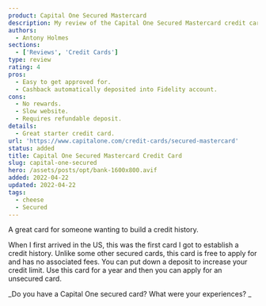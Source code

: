 ```yaml
---
product: Capital One Secured Mastercard
description: My review of the Capital One Secured Mastercard credit card.
authors:
  - Antony Holmes
sections:
  - ['Reviews', 'Credit Cards']
type: review
rating: 4
pros:
  - Easy to get approved for.
  - Cashback automatically deposited into Fidelity account.
cons:
  - No rewards.
  - Slow website.
  - Requires refundable deposit.
details:
  - Great starter credit card.
url: 'https://www.capitalone.com/credit-cards/secured-mastercard'
status: added
title: Capital One Secured Mastercard Credit Card
slug: capital-one-secured
hero: /assets/posts/opt/bank-1600x800.avif
added: 2022-04-22
updated: 2022-04-22
tags:
  - cheese
  - Secured
---
```


A great card for someone wanting to build a credit history.

<!-- end -->

When I first arrived in the US, this was the first card I got to establish a credit history. Unlike some other secured cards, this card is free to apply for and has no associated fees. You can put down a deposit to increase your credit limit. Use this card for a year and then you can apply for an unsecured card.

_Do you have a Capital One secured card? What were your experiences? _
